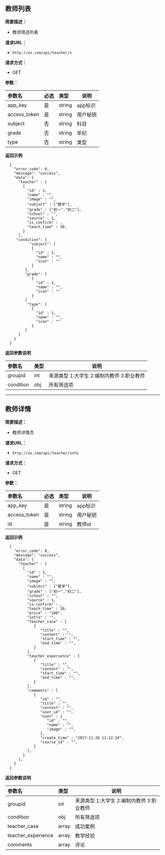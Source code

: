 
## 教师列表
**简要描述：** 

- 教师筛选列表

**请求URL：** 
- ` http://xx.com/api/teacher/s `
  
**请求方式：**
- GET

**参数：** 

|参数名|必选|类型|说明|
|:----    |:---|:----- |-----   |
|app_key |是  |string |app标识   |
|access_token |是  |string | 用户秘钥   |
|subject     |否  |string | 科目    |
|grade     |否  |string | 年纪    |
|type     |否  |string | 类型    |

 **返回示例**

``` 
  {
    "error_code": 0,
    "message": "success",
    "data": {
      "teacher" : [
        {
          "id" : 1,
          "name" : "",   
          "image" : "",   
          "subject" : ["数学"],     
          "grade" : ["初一","初二"],   
          "school" : "",
          "source" : 1,   
          "is_confirm" : ,   
          "teach_time" : 10,        
        }
      ],
     "condition": {
      	   "subject": [
      	    {
      	      "id" : 1,
      	      "name" : "",
   	    	  "icon" : ""
         	}
         ],
         "grade": [
      	    {
      	      "id" : 1,
      	      "name" : "",
   	    	  "icon" : ""
         	}
         ]
      	  "type": [
      	    {
      	      "id" : 1,
      	      "name" : "",
   	    	  "icon" : ""
         	}
         ]
      }
    }
  }
```

 **返回参数说明** 

|参数名|类型|说明|
|:-----  |:-----|-----                           |
|groupid |int   |来源类型 1:大学生 2:编制内教师 3:职业教师  |
|condition |obj   |所有筛选项  |

***


## 教师详情
**简要描述：** 

- 教师详情页

**请求URL：** 
- ` http://xx.com/api/teacher/info `
  
**请求方式：**
- GET

**参数：** 

|参数名|必选|类型|说明|
|:----    |:---|:----- |-----   |
|app_key |是  |string |app标识   |
|access_token |是  |string | 用户秘钥   |
|id     |是  |string | 教师id    |

 **返回示例**

``` 
  {
    "error_code": 0,
    "message": "success",
    "data": {
      "teacher" : [
        {
          "id" : 1,
          "name" : "",   
          "image" : "",   
          "subject" : ["数学"],     
          "grade" : ["初一","初二"],   
          "school" : "",
          "source" : 1,   
          "is_confirm" : ,   
          "teach_time" : 10, 
          "price" : "100",
          "intro" : "",     
          "teacher_case" : [
          	 {
          	    "title" : "",
          	    "content" : "",
          	    "start_time" : "",
          	    "end_time" : "",
          	 }
          ], 
          "teacher_experience" : [
             {
          	    "title" : "",
          	    "content" : "",
          	    "start_time" : "",
          	    "end_time" : "",
          	 }
          ],     
          "comments" : [
          	 {
          	    "id" : "",
          	    "title" : "",
          	    "content" : "",
          	    "user_id" : "",
          	    "user" : {
          	       "id" : "",
          	       "name" : "",
          	       "image" : "",
          	    },
          	    "create_time" : "2017-11-26 11:12:24",
          	    "course_id" : "",
          	 }
          ],       
        }
      ],
    }
  }
```

 **返回参数说明** 

|参数名|类型|说明|
|:-----  |:-----|-----                           |
|groupid |int   |来源类型 1:大学生 2:编制内教师 3:职业教师  |
|condition |obj   |所有筛选项  |
|teacher_case |array   |成功案例  |
|teacher_experience |array   |教学经验  |
|comments |array   |评论  |




